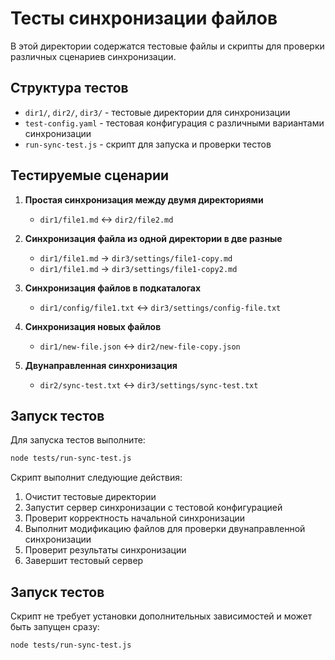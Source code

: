 # Тесты синхронизации файлов

В этой директории содержатся тестовые файлы и скрипты для проверки различных сценариев синхронизации.

## Структура тестов

- `dir1/`, `dir2/`, `dir3/` - тестовые директории для синхронизации
- `test-config.yaml` - тестовая конфигурация с различными вариантами синхронизации
- `run-sync-test.js` - скрипт для запуска и проверки тестов

## Тестируемые сценарии

1. **Простая синхронизация между двумя директориями**
   - `dir1/file1.md` <-> `dir2/file2.md`

2. **Синхронизация файла из одной директории в две разные**
   - `dir1/file1.md` -> `dir3/settings/file1-copy.md`
   - `dir1/file1.md` -> `dir3/settings/file1-copy2.md`

3. **Синхронизация файлов в подкаталогах**
   - `dir1/config/file1.txt` <-> `dir3/settings/config-file.txt`

4. **Синхронизация новых файлов**
   - `dir1/new-file.json` <-> `dir2/new-file-copy.json`

5. **Двунаправленная синхронизация**
   - `dir2/sync-test.txt` <-> `dir3/settings/sync-test.txt`

## Запуск тестов

Для запуска тестов выполните:

```bash
node tests/run-sync-test.js
```

Скрипт выполнит следующие действия:
1. Очистит тестовые директории
2. Запустит сервер синхронизации с тестовой конфигурацией
3. Проверит корректность начальной синхронизации
4. Выполнит модификацию файлов для проверки двунаправленной синхронизации
5. Проверит результаты синхронизации
6. Завершит тестовый сервер

## Запуск тестов

Скрипт не требует установки дополнительных зависимостей и может быть запущен сразу:

```bash
node tests/run-sync-test.js
```
